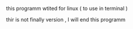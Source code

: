 this programm wtited for linux ( to use in terminal ) 

thir is not finally version , I will end this programm 
